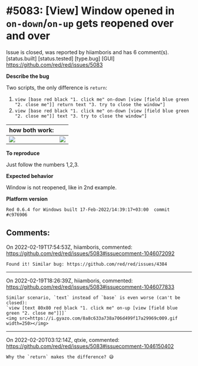 
#5083: [View] Window opened in `on-down`/`on-up` gets reopened over and over
================================================================================
Issue is closed, was reported by hiiamboris and has 6 comment(s).
[status.built] [status.tested] [type.bug] [GUI]
<https://github.com/red/red/issues/5083>

**Describe the bug**

Two scripts, the only difference is `return`:
1. `view [base red black "1. click me" on-down [view [field blue green "2. close me"]] return text "3. try to close the window"]`
2. `view [base red black "1. click me" on-down [view [field blue green "2. close me"]] text "3. try to close the window"]`

| how both work: | |
|-|-|
|![](https://i.gyazo.com/f027c11b553c68c455f34f54c3ef91e4.gif) | ![](https://i.gyazo.com/5ef9675913cbf764f66b8d34ccfb682b.gif) |

**To reproduce**

Just follow the numbers 1,2,3.

**Expected behavior**

Window is not reopened, like in 2nd example.

**Platform version**
```
Red 0.6.4 for Windows built 17-Feb-2022/14:39:17+03:00  commit #c976906
```



Comments:
--------------------------------------------------------------------------------

On 2022-02-19T17:54:53Z, hiiamboris, commented:
<https://github.com/red/red/issues/5083#issuecomment-1046072092>

    Found it! Similar bug: https://github.com/red/red/issues/4384

--------------------------------------------------------------------------------

On 2022-02-19T18:26:39Z, hiiamboris, commented:
<https://github.com/red/red/issues/5083#issuecomment-1046077833>

    Similar scenario, `text` instead of `base` is even worse (can't be closed):
    `view [text 80x80 red black "1. click me" on-up [view [field blue green "2. close me"]]]`
    <img src=https://i.gyazo.com/8a8c633a738a706d499f17a29969c009.gif width=250></img>

--------------------------------------------------------------------------------

On 2022-02-20T03:12:14Z, qtxie, commented:
<https://github.com/red/red/issues/5083#issuecomment-1046150402>

    Why the `return` makes the difference? 😅 

